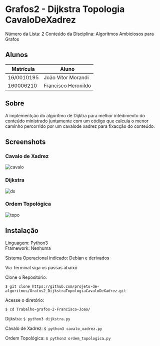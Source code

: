 # Grafos2 - Dijkstra Topologia CavaloDeXadrez

Número da Lista: 2
Conteúdo da Disciplina: Algoritmos Ambiciosos para Grafos

## Alunos
|Matrícula | Aluno |
| -- | -- |
| 16/0010195 |  João Vítor Morandi |
| 160006210  | Francisco Heronildo |

## Sobre 
A implementção do algoritmo de Dijktra para melhor intedimento do conteúdo ministrado juntamente com um código que calcula o menor caminho percorrido por um cavalode xadrez para fixacção do conteúdo. 

## Screenshots

### Cavalo de Xadrez
![cavalo](https://imgur.com/DJdMELM)

### Dijkstra
![ds](https://imgur.com/bHB5dBI)

### Ordem Topológica
![topo](https://imgur.com/Xbt598N)


## Instalação 
Linguagem: Python3<br>
Framework: Nenhuma<br>

Sistema Operacional indicado: Debian e derivados

Via Terminal siga os passas abaixo

Clone o Repositório:

`$ git clone https://github.com/projeto-de-algoritmos/Grafos2_DijkstraTopologiaCavaloDeXadrez.git`

Acesse o diretório:

`$ cd Trabalho-grafos-2-Francisco-Joao/`

Dijkstra:
`$ python3 dijkstra.py` 

Cavalo de Xadrez:
`$ python3 cavalo_xadrez.py`

Ordem Topológica:
`$ python3 ordem_topologica.py`


